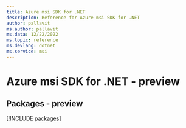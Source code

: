 ```yaml
---
title: Azure msi SDK for .NET
description: Reference for Azure msi SDK for .NET
author: pallavit
ms.author: pallavit
ms.data: 12/22/2022
ms.topic: reference
ms.devlang: dotnet
ms.service: msi
---
```

# Azure msi SDK for .NET - preview
## Packages - preview
[!INCLUDE [packages](msi-index.md)]